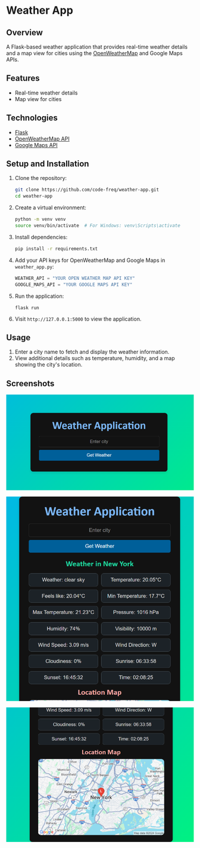 # Weather App

## Overview
A Flask-based weather application that provides real-time weather details and a map view for cities using the [OpenWeatherMap](https://openweathermap.org/) and Google Maps APIs.

## Features

- Real-time weather details
- Map view for cities

## Technologies

- [Flask](https://flask.palletsprojects.com/)
- [OpenWeatherMap API](https://openweathermap.org/api)
- [Google Maps API](https://developers.google.com/maps/)

## Setup and Installation

1. Clone the repository:
    ```bash
    git clone https://github.com/code-freq/weather-app.git
    cd weather-app
    ```
2. Create a virtual environment:
    ```bash
    python -m venv venv
    source venv/bin/activate  # For Windows: venv\Scripts\activate
    ```
3. Install dependencies:
    ```bash
    pip install -r requirements.txt  
    ```
4. Add your API keys for OpenWeatherMap and Google Maps in ```weather_app.py```:
    ```python
    WEATHER_API = "YOUR OPEN WEATHER MAP API KEY"
    GOOGLE_MAPS_API = "YOUR GOOGLE MAPS API KEY"
    ```
5. Run the application:
    ```terminal
    flask run
    ```
6. Visit ```http://127.0.0.1:5000``` to view the application.

## Usage

1. Enter a city name to fetch and display the weather information.
2. View additional details such as temperature, humidity, and a map showing the city's location.

## Screenshots

![screenshot](assets/Screenshot_1.png)

![screenshot](assets/Screenshot_2.png)

![screenshot](assets/Screenshot_3.png)



